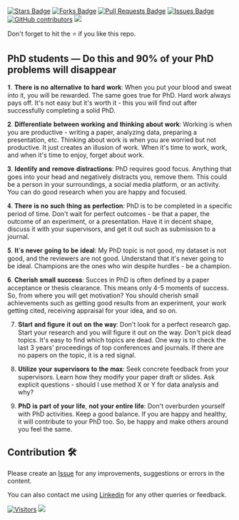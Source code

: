 <a href="https://github.com/drshahizan/research-material/stargazers"><img src="https://img.shields.io/github/stars/drshahizan/research-material" alt="Stars Badge"/></a>
<a href="https://github.com/drshahizan/research-material/network/members"><img src="https://img.shields.io/github/forks/drshahizan/research-material" alt="Forks Badge"/></a>
<a href="https://github.com/drshahizan/research-material/pulls"><img src="https://img.shields.io/github/issues-pr/drshahizan/research-material" alt="Pull Requests Badge"/></a>
<a href="https://github.com/drshahizan/research-material/issues"><img src="https://img.shields.io/github/issues/drshahizan/research-material" alt="Issues Badge"/></a>
<a href="https://github.com/drshahizan/research-material/graphs/contributors"><img alt="GitHub contributors" src="https://img.shields.io/github/contributors/drshahizan/research-material?color=2b9348"></a>
![](https://visitor-badge.glitch.me/badge?page_id=drshahizan/research-material)

Don't forget to hit the :star: if you like this repo.

## PhD students — Do this and 90% of your PhD problems will disappear

𝟏. 𝐓𝐡𝐞𝐫𝐞 𝐢𝐬 𝐧𝐨 𝐚𝐥𝐭𝐞𝐫𝐧𝐚𝐭𝐢𝐯𝐞 𝐭𝐨 𝐡𝐚𝐫𝐝 𝐰𝐨𝐫𝐤: When you put your blood and sweat into it, you will be rewarded. The same goes true for PhD. Hard work always pays off. It's not easy but it's worth it - this you will find out after successfully completing a solid PhD.

𝟐. 𝐃𝐢𝐟𝐟𝐞𝐫𝐞𝐧𝐭𝐢𝐚𝐭𝐞 𝐛𝐞𝐭𝐰𝐞𝐞𝐧 𝐰𝐨𝐫𝐤𝐢𝐧𝐠 𝐚𝐧𝐝 𝐭𝐡𝐢𝐧𝐤𝐢𝐧𝐠 𝐚𝐛𝐨𝐮𝐭 𝐰𝐨𝐫𝐤: Working is when you are productive - writing a paper, analyzing data, preparing a presentation, etc. Thinking about work is when you are worried but not productive. It just creates an illusion of work. When it's time to work, work, and when it's time to enjoy, forget about work.

𝟑. 𝐈𝐝𝐞𝐧𝐭𝐢𝐟𝐲 𝐚𝐧𝐝 𝐫𝐞𝐦𝐨𝐯𝐞 𝐝𝐢𝐬𝐭𝐫𝐚𝐜𝐭𝐢𝐨𝐧𝐬: PhD requires good focus. Anything that goes into your head and negatively distracts you, remove them. This could be a person in your surroundings, a social media platform, or an activity. You can do good research when you are happy and focused.

𝟒. 𝐓𝐡𝐞𝐫𝐞 𝐢𝐬 𝐧𝐨 𝐬𝐮𝐜𝐡 𝐭𝐡𝐢𝐧𝐠 𝐚𝐬 𝐩𝐞𝐫𝐟𝐞𝐜𝐭𝐢𝐨𝐧: PhD is to be completed in a specific period of time. Don't wait for perfect outcomes - be that a paper, the outcome of an experiment, or a presentation. Have it in decent shape, discuss it with your supervisors, and get it out such as submission to a journal.

𝟓. 𝐈𝐭'𝐬 𝐧𝐞𝐯𝐞𝐫 𝐠𝐨𝐢𝐧𝐠 𝐭𝐨 𝐛𝐞 𝐢𝐝𝐞𝐚𝐥: My PhD topic is not good, my dataset is not good, and the reviewers are not good. Understand that it's never going to be ideal. Champions are the ones who win despite hurdles - be a champion.

𝟔. 𝐂𝐡𝐞𝐫𝐢𝐬𝐡 𝐬𝐦𝐚𝐥𝐥 𝐬𝐮𝐜𝐜𝐞𝐬𝐬: Succes in PhD is often defined by a paper acceptance or thesis clearance. This means only 4-5 moments of success. So, from where you will get motivation? You should cherish small achievements such as getting good results from an experiment, your work getting cited, receiving appraisal for your idea, and so on.

7. 𝐒𝐭𝐚𝐫𝐭 𝐚𝐧𝐝 𝐟𝐢𝐠𝐮𝐫𝐞 𝐢𝐭 𝐨𝐮𝐭 𝐨𝐧 𝐭𝐡𝐞 𝐰𝐚𝐲: Don't look for a perfect research gap. Start your research and you will figure it out on the way. Don't pick dead topics. It's easy to find which topics are dead. One way is to check the last 3 years' proceedings of top conferences and journals. If there are no papers on the topic, it is a red signal.

8. 𝐔𝐭𝐢𝐥𝐢𝐳𝐞 𝐲𝐨𝐮𝐫 𝐬𝐮𝐩𝐞𝐫𝐯𝐢𝐬𝐨𝐫𝐬 𝐭𝐨 𝐭𝐡𝐞 𝐦𝐚𝐱: Seek concrete feedback from your supervisors. Learn how they modify your paper draft or slides. Ask explicit questions - should I use method X or Y for data analysis and why?

9. 𝐏𝐡𝐃 𝐢𝐬 𝐩𝐚𝐫𝐭 𝐨𝐟 𝐲𝐨𝐮𝐫 𝐥𝐢𝐟𝐞, 𝐧𝐨𝐭 𝐲𝐨𝐮𝐫 𝐞𝐧𝐭𝐢𝐫𝐞 𝐥𝐢𝐟𝐞: Don't overburden yourself with PhD activities. Keep a good balance. If you are happy and healthy, it will contribute to your PhD too. So, be happy and make others around you feel the same.

## Contribution 🛠️
Please create an [Issue](https://github.com/drshahizan/research-material/issues) for any improvements, suggestions or errors in the content.

You can also contact me using [Linkedin](https://www.linkedin.com/in/drshahizan/) for any other queries or feedback.

[![Visitors](https://api.visitorbadge.io/api/visitors?path=https%3A%2F%2Fgithub.com%2Fdrshahizan&labelColor=%23697689&countColor=%23555555&style=plastic)](https://visitorbadge.io/status?path=https%3A%2F%2Fgithub.com%2Fdrshahizan)
![](https://hit.yhype.me/github/profile?user_id=81284918)
